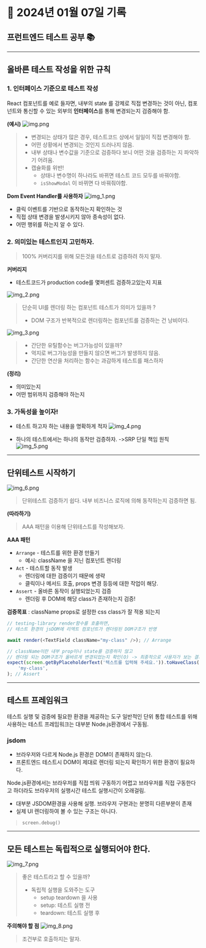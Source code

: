 # 📝 2024년 01월 07일 기록
## 프런트엔드 테스트 공부 📚

-----
## 올바른 테스트 작성을 위한 규칙
### 1. 인터페이스 기준으로 테스트 작성

React 컴포넌트를 예로 들자면, 내부의 state 를 강제로 직접 변경하는 것이 아닌, 
컴포넌트와 통신할 수 있는 외부의 **인터페이스**를 통해 변경되는지 검증해야 함.

**(예시)**
![img.png](img.png)
> - 변경되는 상태가 많은 경우, 테스트코드 상에서 일일이 직접 변경해야 함.
> - 어떤 상황에서 변경되는 것인지 드러나지 않음.
> - 내부 상태나 변수값을 기준으로 검증하다 보니 어떤 것을 검증하는 지 파악하기 어려움.
> - 캡슐화를 위반!
>   - 상태나 변수명이 하나라도 바뀌면 테스트 코드 모두를 바꿔야함.
>   - `isShowModal` 이 바뀌면 다 바꿔줘야함.


**Dom Event Handler를 사용하자**
![img_1.png](img_1.png)
- 클릭 이벤트를 기반으로 동작하는지 확인하는 것
- 직접 상태 변경을 발생시키지 않아 종속성이 없다.
- 어떤 행위를 하는지 알 수 있다.

### 2. 의미있는 테스트인지 고민하자.
> 100% 커버리지를 위해 모든것을 테스트로 검증하려 하지 말자.

**커버리지**
- 테스트코드가 production code를 몇퍼센트 검증하고있는지 지표


![img_2.png](img_2.png)
> 단순히 UI를 렌더링 하는 컴포넌트 테스트가 의미가 있을까 ?
> - DOM 구조가 반복적으로 렌더링하는 컴포넌트를 검증하는 건 낭비이다.

![img_3.png](img_3.png)
> - 간단한 유틸함수는 버그가능성이 있을까?
> - 억지로 버그가능성을 만들지 않으면 버그가 발생하지 않음.
> - 간단한 연산을 처리하는 함수는 과감하게 테스트를 패스하자

**(정리)**
- 의미있는지
- 어떤 범위까지 검증해야 하는지

### 3. 가독성을 높이자!
- 테스트 하고자 하는 내용을 명확하게 적자
![img_4.png](img_4.png)

- 하나의 테스트에서는 하나의 동작만 검증하자. ->SRP 단일 책임 원칙
![img_5.png](img_5.png)


----
## 단위테스트 시작하기

![img_6.png](img_6.png)

> 단위테스트 검증하기 쉽다.
> 내부 비즈니스 로직에 의해 동작하는지 검증하면 됨.

**(따라하기)**
> AAA 패턴을 이용해 단위테스트를 작성해보자.

**AAA 패턴**
- `Arrange` - 테스트를 위한 환경 만들기
  - 예시: className 을 지닌 컴포넌트 렌더링
- `Act` - 테스트할 동작 발생
  -  렌더링에 대한 검증이기 때문에 생략
  -  클릭이나 메서드 호출, props 변경 등등에 대한 작업이 해당.
- `Assert` - 올바른 동작이 실행되었는지 검증
  -  렌더링 후 DOM에 해당 class가 존재하는지 검증!


**검증목표** : className props로 설정한 css class가 잘 적용 되는지

```javascript
// testing-library render함수를 호출하면,
// 테스트 환경의 jsDOM에 리엑트 컴포넌트가 렌더링된 DOM구조가 반영

await render(<TextField className="my-class" />); // Arrange

// className이란 내부 prop이나 state를 검증하지 않고
// 렌더링 되는 DOM구조가 올바르게 변경되었는지 확인(O) -> 최종적으로 사용자가 보는 결과는 DOM
expect(screen.getByPlaceholderText('텍스트를 입력해 주세요.')).toHaveClass(
    'my-class',
); // Assert
```

----
## 테스트 프레임워크
테스트 실행 및 검증에 필요한 환경을 제공하는 도구
일반적인 단위 통합 테스트를 위해 사용하는 테스트 프레임워크는 대부분
Node.js환경에서 구동됨.

### jsdom
- 브라우저와 다르게 Node.js 환경은 DOM이 존재하지 않는다.
- 프론트엔드 테스트시 DOM이 제대로 렌더링 되는지 확인하기 위한 환경이 필요하다.

Node.js환경에서는 브라우저를 직접 띄워 구동하기 어렵고 브라우저를 직접 구동한다고
하더라도 브라우저의 실행시간 테스트 실행시간이 오래걸림.

- 대부분 JSDOM환경을 사용해 실행.
브라우저 구현과는 분명히 다른부분이 존재
- 실제 UI 렌더링하여 볼 수 있는 구조는 아니다.

> `screen.debug()`

----
## 모든 테스트는 독립적으로 실행되어야 한다.
![img_7.png](img_7.png)
> 좋은 테스트라고 할 수 있을까?
> - 독립적 실행을 도와주는 도구
>   - setup teardown 을 사용
>   - setup: 테스트 실행 전
>   - teardown: 테스트 실행 후


**주의해야 할 점**
![img_8.png](img_8.png)
> 조건부로 호출하지는 말자.
